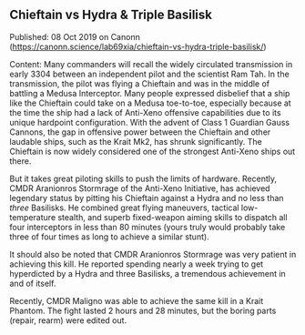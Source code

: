 ## Chieftain vs Hydra &#038; Triple Basilisk

Published: 08 Oct 2019 on Canonn (https://canonn.science/lab69xia/chieftain-vs-hydra-triple-basilisk/)

Content: Many commanders will recall the widely circulated transmission in early 3304 between an independent pilot and the scientist Ram Tah.  In the transmission, the pilot was flying a Chieftain and was in the middle of battling a Medusa Interceptor.  Many people expressed disbelief that a ship like the Chieftain could take on a Medusa toe-to-toe, especially because at the time the ship had a lack of Anti-Xeno offensive capabilities due to its unique hardpoint configuration.  With the advent of Class 1 Guardian Gauss Cannons, the gap in offensive power between the Chieftain and other laudable ships, such as the Krait Mk2, has shrunk significantly.  The Chieftain is now widely considered one of the strongest Anti-Xeno ships out there.

But it takes great piloting skills to push the limits of hardware.  Recently, CMDR Aranionros Stormrage of the Anti-Xeno Initiative, has achieved legendary status by pitting his Chieftain against a Hydra and no less than *three* Basilisks.  He combined great flying maneuvers, tactical low-temperature stealth, and superb fixed-weapon aiming skills to dispatch all four interceptors in less than 80 minutes (yours truly would probably take three of four times as long to achieve a similar stunt).

It should also be noted that CMDR Aranionros Stormrage was very patient in achieving this kill.  He reported spending nearly a week trying to get hyperdicted by a Hydra and three Basilisks, a tremendous achievement in and of itself.

Recently, CMDR Maligno was able to achieve the same kill in a Krait Phantom.  The fight lasted 2 hours and 28 minutes, but the boring parts (repair, rearm) were edited out.